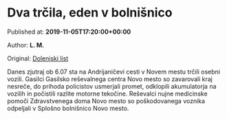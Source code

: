 
# Dva trčila, eden v bolnišnico

Published at: **2019-11-05T17:20:00+00:00**

Author: **L. M.**

Original: [Dolenjski list](https://www.dolenjskilist.si/2019/11/05/228140/novice/kronika/Dva_trcila_eden_v_bolnisnico/)

Danes zjutraj ob 6.07 sta na Andrijaničevi cesti v Novem mestu trčili osebni vozili. Gasilci Gasilsko reševalnega centra Novo mesto so zavarovali kraj nesreče, do prihoda policistov usmerjali promet, odklopili akumulatorja na vozilih in počistili razlite motorne tekočine. Reševalci nujne medicinske pomoči Zdravstvenega doma Novo mesto so poškodovanega voznika odpeljali v Splošno bolnišnico Novo mesto.
